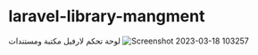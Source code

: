 # laravel-library-mangment
لوحة تحكم لارفيل مكتبة ومستندات ![Screenshot 2023-03-18 103257](https://user-images.githubusercontent.com/125912135/226096466-9d7d0ccc-77d8-4906-b108-78e5d8790579.png)
